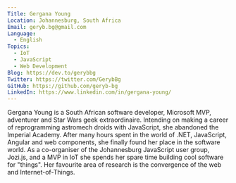 ```yaml
---
Title: Gergana Young
Location: Johannesburg, South Africa
Email: geryb.bg@gmail.com
Language:
  - English
Topics:
  - IoT
  - JavaScript
  - Web Development
Blog: https://dev.to/gerybbg
Twitter: https://twitter.com/GerybBg
GitHub: https://github.com/geryb-bg
LinkedIn: https://www.linkedin.com/in/gergana-young/
---
```

Gergana Young is a South African software developer, Microsoft MVP, adventurer and Star Wars geek extraordinaire. Intending on making a career of reprogramming astromech droids with JavaScript, she abandoned the Imperial Academy. After many hours spent in the world of .NET, JavaScript, Angular and web components, she finally found her place in the software world. As a co-organiser of the Johannesburg JavaScript user group, Jozi.js, and a MVP in IoT she spends her spare time building cool software for "things". Her favourite area of research is the convergence of the web and Internet-of-Things.
